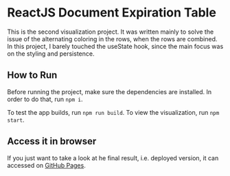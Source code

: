 # ReactJS Document Expiration Table

This is the second visualization project. It was written mainly to solve the issue of the alternating coloring in the rows, when the rows are combined. In this project, I barely touched the useState hook, since the main focus was on the styling and persistence.

## How to Run

Before running the project, make sure the dependencies are installed.
In order to do that, run `npm i`.

To test the app builds, run `npm run build`.
To view the visualization, run `npm start`.

## Access it in browser

If you just want to take a look at he final result, i.e. deployed version, it can accessed on [GitHub Pages](https://evilcheetah.github.io/document-expiration-table/).
